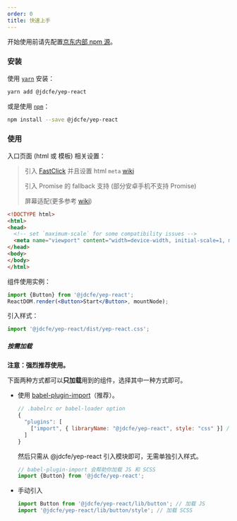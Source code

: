 ```yaml
---
order: 0
title: 快速上手
---
```


开始使用前请先配置[京东内部 npm 源](http://npm.m.jd.com/)。

### 安装

使用 [`yarn`](https://yarnpkg.com/en/) 安装：

```bash
yarn add @jdcfe/yep-react
```

或是使用 [`npm`](https://www.npmjs.com/)：

```bash
npm install --save @jdcfe/yep-react
```

### 使用

入口页面 (html 或 模板) 相关设置：

> 引入 [FastClick](https://github.com/ftlabs/fastclick) 并且设置 html `meta` [wiki](http://git.jd.com/JDC-FE/yep-react/wikis/fastclick)
>
> 引入 Promise 的 fallback 支持 (部分安卓手机不支持 Promise)
>
> 屏幕适配(更多参考 [wiki](http://git.jd.com/JDC-FE/lrc-m/wikis/%E7%BB%84%E4%BB%B6%E5%BA%93%E5%9F%BA%E4%BA%8E750%E8%AE%BE%E8%AE%A1%E7%A8%BF%E5%BC%80%E5%8F%91%EF%BC%8C%E5%B1%8F%E5%B9%95%E9%80%82%E9%85%8D))

```html
<!DOCTYPE html>
<html>
<head>
  <!-- set `maximum-scale` for some compatibility issues -->
  <meta name="viewport" content="width=device-width, initial-scale=1, maximum-scale=1, minimum-scale=1, user-scalable=no" />
</head>
<body>
</body>
</html>
```

组件使用实例：

```jsx
import {Button} from '@jdcfe/yep-react';
ReactDOM.render(<Button>Start</Button>, mountNode);
```

引入样式：

```jsx
import '@jdcfe/yep-react/dist/yep-react.css';
```

##### 按需加载

**注意：强烈推荐使用。**

下面两种方式都可以**只加载**用到的组件，选择其中一种方式即可。

* 使用 [babel-plugin-import](https://github.com/ant-design/babel-plugin-import)（推荐）。

  ```js
  // .babelrc or babel-loader option
  {
    "plugins": [
      ["import", { libraryName: "@jdcfe/yep-react", style: "css" }] //`style: "css"`会加载css文件, `style: true` 会加载 scss 文件,则必须引入sass-loader
    ]
  }
  ```

  然后只需从 @jdcfe/yep-react 引入模块即可，无需单独引入样式。

  ```jsx
  // babel-plugin-import 会帮助你加载 JS 和 SCSS
  import {Button} from '@jdcfe/yep-react';
  ```

* 手动引入

  ```jsx
  import Button from '@jdcfe/yep-react/lib/button'; // 加载 JS
  import '@jdcfe/yep-react/lib/button/style'; // 加载 SCSS
  ```
